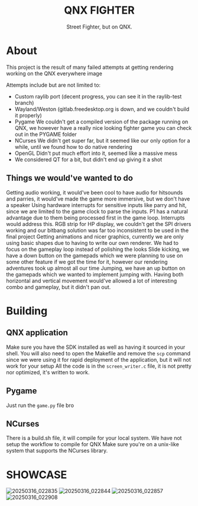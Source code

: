 <h1 align="center">QNX FIGHTER</h1>
<p align="center">Street Fighter, but on QNX.</p>

# About
This project is the result of many failed attempts at getting rendering working on the QNX everywhere image  

Attempts include but are not limited to:
- Custom raylib port (decent progress, you can see it in the raylib-test branch)
- Wayland/Weston (gitlab.freedesktop.org is down, and we couldn't build it properly)
- Pygame We couldn't get a compiled version of the package running on QNX, we however have a really nice looking fighter game you can check out in the PYGAME folder
- NCurses We didn't get super far, but it seemed like our only option for a while, until we found how to do native rendering
- OpenGL Didn't put much effort into it, seemed like a massive mess
- We considered QT for a bit, but didn't end up giving it a shot

## Things we would've wanted to do

Getting audio working, it would've been cool to have audio for hitsounds and parries, it would've made the game more immersive, but we don't have a speaker
Using hardware interrupts for sensitive inputs like parry and hit, since we are limited to the game clock to parse the inputs. P1 has a natural advantage due to them being processed first in the game loop. Interrupts would address this.
RGB strip for HP display, we couldn't get the SPI drivers working and our bitbang solution was far too inconsistent to be used in the final project
Getting animations and nicer graphics, currently we are only using basic shapes due to having to write our own renderer. We had to focus on the gameplay loop instead of polishing the looks
Slide kicking, we have a down button on the gamepads which we were planning to use on some other feature if we got the time for it, however our rendering adventures took up almost all our time
Jumping, we have an up button on the gamepads which we wanted to implement jumping with. Having both horizontal and vertical movement would've allowed a lot of interesting combo and gameplay, but it didn't pan out.


# Building

## QNX application
Make sure you have the SDK installed as well as having it sourced in your shell.
You will also need to open the Makefile and remove the `scp` command since we were using it for rapid deployment of the application, but it will not work for your setup
All the code is in the `screen_writer.c` file, it is not pretty nor optimized, it's written to work.

## Pygame

Just run the `game.py` file bro

## NCurses

There is a build.sh file, it will compile for your local system. We have not setup the workflow to compile for QNX
Make sure you're on a unix-like system that supports the NCurses library.


# SHOWCASE
![20250316_022835](https://github.com/user-attachments/assets/4f2e7afa-7faa-47d5-99ad-bfe2e863f2da)
![20250316_022844](https://github.com/user-attachments/assets/ec5fa6d3-1d35-43b7-a717-cd2123ea788f)
![20250316_022857](https://github.com/user-attachments/assets/85b1e411-76eb-4b6d-a6a1-40184dd5f330)
![20250316_022908](https://github.com/user-attachments/assets/30c80f5f-4bce-4da9-ac52-0d178afcbbda)




